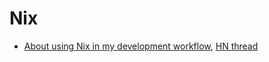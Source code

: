 
# Nix

- [About using Nix in my development workflow](https://ejpcmac.net/blog/about-using-nix-in-my-development-workflow/), [HN thread](https://news.ycombinator.com/item?id=32169454)
